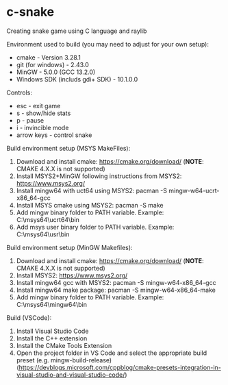 # c-snake
Creating snake game using C language and raylib

Environment used to build (you may need to adjust for your own setup):
 * cmake - Version 3.28.1
 * git (for windows) - 2.43.0
 * MinGW - 5.0.0 (GCC 13.2.0)
 * Windows SDK (includs gdi+ SDK) - 10.1.0.0

Controls:
 * esc - exit game
 * s - show/hide stats
 * p - pause
 * i - invincible mode
 * arrow keys - control snake


Build environment setup (MSYS MakeFiles):
1. Download and install cmake: https://cmake.org/download/ (**NOTE**: CMAKE 4.X.X is not supported)
2. Install MSYS2+MinGW following instructions from MSYS2: https://www.msys2.org/
3. Install mingw64 with uct64 using MSYS2: pacman -S mingw-w64-ucrt-x86_64-gcc
4. Install MSYS cmake using MSYS2: pacman -S make
5. Add mingw binary folder to PATH variable. Example: C:\msys64\ucrt64\bin
6. Add msys user binary folder to PATH variable. Example: C:\msys64\usr\bin

Build environment setup (MinGW Makefiles):
1. Download and install cmake: https://cmake.org/download/ (**NOTE**: CMAKE 4.X.X is not supported)
2. Install MSYS2: https://www.msys2.org/
3. Install mingw64 gcc with MSYS2: pacman -S mingw-w64-x86_64-gcc 
4. Install mingw64 make package: pacman -S mingw-w64-x86_64-make
5. Add mingw binary folder to PATH variable. Example: C:\msys64\mingw64\bin

Build (VSCode):
1. Install Visual Studio Code
2. Install the C++ extension
3. Install the CMake Tools Extension
4. Open the project folder in VS Code and select the appropriate build preset (e.g. mingw-build-release)
(https://devblogs.microsoft.com/cppblog/cmake-presets-integration-in-visual-studio-and-visual-studio-code/)
